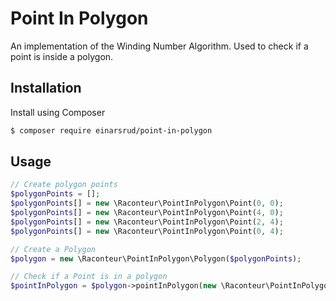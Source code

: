# Point In Polygon

An implementation of the Winding Number Algorithm. Used to check if a point is inside a polygon.

## Installation
Install using Composer

``` bash
$ composer require einarsrud/point-in-polygon
```

## Usage

``` php
// Create polygon points
$polygonPoints = [];
$polygonPoints[] = new \Raconteur\PointInPolygon\Point(0, 0);
$polygonPoints[] = new \Raconteur\PointInPolygon\Point(4, 0);
$polygonPoints[] = new \Raconteur\PointInPolygon\Point(2, 4);
$polygonPoints[] = new \Raconteur\PointInPolygon\Point(0, 4);

// Create a Polygon
$polygon = new \Raconteur\PointInPolygon\Polygon($polygonPoints);

// Check if a Point is in a polygon
$pointInPolygon = $polygon->pointInPolygon(new \Raconteur\PointInPolygon\Point(1,1));

```
